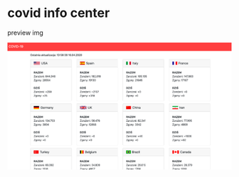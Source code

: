# covid info center

preview img 

![Preview](https://github.com/janmager/covid/blob/master/Zrzut%20ekranu%202020-04-16%20o%2014.06.27.png?raw=true)
